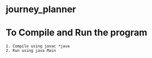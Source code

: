 # journey_planner

# To Compile and Run the program
    1. Compile using javac *java
    2. Run using java Main
